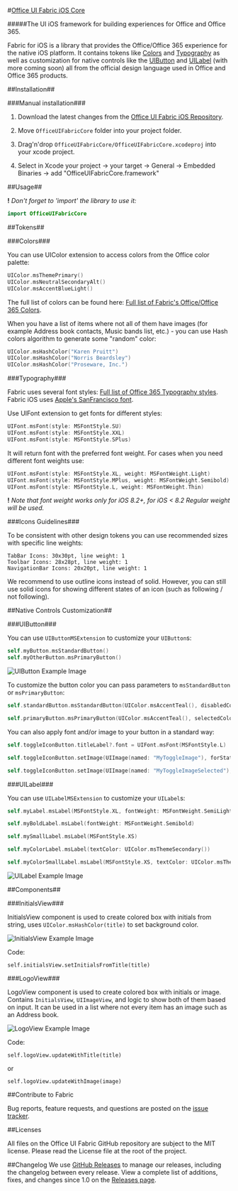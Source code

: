 #[Office UI Fabric iOS Core](http://dev.office.com/fabric)

#####The UI iOS framework for building experiences for Office and Office 365.

Fabric for iOS is a library that provides the Office/Office 365 experience for the native iOS platform. It contains tokens like [Colors](#colors) and [Typography](#typography) as well as customization for native controls like the [UIButton](#uibutton) and [UILabel](#uilabel) (with more coming soon) all from the official design language used in Office and Office 365 products.

##Installation##

###Manual installation###

1. Download the latest changes from the [Office UI Fabric iOS Repository](https://github.com/OfficeDev/Office-UI-Fabric-iOS).

2. Move `OfficeUIFabricCore` folder into your project folder.

3. Drag'n'drop `OfficeUIFabricCore/OfficeUIFabricCore.xcodeproj` into your xcode project.

4. Select in Xcode your project -> your target -> General -> Embedded Binaries -> add "OfficeUIFabricCore.framework"

##Usage##

**!** *Don't forget to 'import' the library to use it:*
```swift
import OfficeUIFabricCore
```

##Tokens##

###Colors###

You can use UIColor extension to access colors from the Office color palette:
```swift
UIColor.msThemePrimary()
UIColor.msNeutralSecondaryAlt()
UIColor.msAccentBlueLight()
```
The full list of colors can be found here: [Full list of Fabric's Office/Office 365 Colors](http://dev.office.com/fabric/styles#color).

When you have a list of items where not all of them have images (for example Address book contacts, Music bands list, etc.) - you can use Hash colors algorithm to generate some "random" color:
```swift
UIColor.msHashColor("Karen Pruitt")
UIColor.msHashColor("Norris Beardsley")
UIColor.msHashColor("Proseware, Inc.")
```

###Typography###

Fabric uses several font styles: [Full list of Office 365 Typography styles](http://dev.office.com/fabric/styles#typography).
Fabric iOS uses [Apple's SanFrancisco font](https://developer.apple.com/fonts/).

Use UIFont extension to get fonts for different styles:
```swift
UIFont.msFont(style: MSFontStyle.SU)
UIFont.msFont(style: MSFontStyle.XXL)
UIFont.msFont(style: MSFontStyle.SPlus)
```
It will return font with the preferred font weight. For cases when you need different font weights use:
```swift
UIFont.msFont(style: MSFontStyle.XL, weight: MSFontWeight.Light)
UIFont.msFont(style: MSFontStyle.MPlus, weight: MSFontWeight.Semibold)
UIFont.msFont(style: MSFontStyle.L, weight: MSFontWeight.Thin)
```
**!** *Note that font weight works only for iOS 8.2+, for iOS < 8.2 Regular weight will be used.*

###Icons Guidelines###

To be consistent with other design tokens you can use recommended sizes with specific line weights:
```
TabBar Icons: 30x30pt, line weight: 1
Toolbar Icons: 28x28pt, line weight: 1
NavigationBar Icons: 20x20pt, line weight: 1
```

We recommend to use outline icons instead of solid. However, you can still use solid icons for showing different states of an icon (such as following / not following).

##Native Controls Customization##

###UIButton###

You can use `UIButtonMSExtension` to customize your `UIButton`s:

```swift
self.myButton.msStandardButton()
self.myOtherButton.msPrimaryButton()
```
![UIButton Example Image](https://raw.githubusercontent.com/OfficeDev/Office-UI-Fabric-iOS/master/DocsAssets/ButtonExample.png)

To customize the button color you can pass parameters to `msStandardButton` or `msPrimaryButton`:
```swift
self.standardButton.msStandardButton(UIColor.msAccentTeal(), disabledColor: UIColor.msAccentTealLight())

self.primaryButton.msPrimaryButton(UIColor.msAccentTeal(), selectedColor: UIColor.msAccentTealDark(), disabledColor: UIColor.msAccentTealLight())
```
You can also apply font and/or image to your button in a standard way:
```swift
self.toggleIconButton.titleLabel?.font = UIFont.msFont(MSFontStyle.L)

self.toggleIconButton.setImage(UIImage(named: "MyToggleImage"), forState: .Normal)

self.toggleIconButton.setImage(UIImage(named: "MyToggleImageSelected"), forState: .Selected)
```

###UILabel###

You can use `UILabelMSExtension` to customize your `UILabel`s:

```swift
self.myLabel.msLabel(MSFontStyle.XL, fontWeight: MSFontWeight.SemiLight, textColor: UIColor.msThemePrimary())

self.myBoldLabel.msLabel(fontWeight: MSFontWeight.Semibold)

self.mySmallLabel.msLabel(MSFontStyle.XS)

self.myColorLabel.msLabel(textColor: UIColor.msThemeSecondary())

self.myColorSmallLabel.msLabel(MSFontStyle.XS, textColor: UIColor.msThemeSecondary())
```
![UILabel Example Image](https://raw.githubusercontent.com/OfficeDev/Office-UI-Fabric-iOS/master/DocsAssets/LabelExample.png)

##Components##

###InitialsView###

InitialsView component is used to create colored box with initials from string, uses `UIColor.msHashColor(title)` to set background color.

![InitialsView Example Image](https://raw.githubusercontent.com/OfficeDev/Office-UI-Fabric-iOS/master/DocsAssets/InitialsViewExample.png)

Code:

```
self.initialsView.setInitialsFromTitle(title)
```


###LogoView###

LogoView component is used to create colored box with initials or image. Contains `InitialsView`, `UIImageView`, and logic to show both of them based on input. It can be used in a list where not every item has an image such as an Address book.

![LogoView Example Image](https://raw.githubusercontent.com/OfficeDev/Office-UI-Fabric-iOS/master/DocsAssets/LogoViewExample.png)

Code:

```
self.logoView.updateWithTitle(title)
```
or
```
self.logoView.updateWithImage(image)
```

##Contribute to Fabric

Bug reports, feature requests, and questions are posted on the [issue tracker](https://github.com/OfficeDev/Office-UI-Fabric-iOS/issues).


##Licenses

All files on the Office UI Fabric GitHub repository are subject to the MIT license. Please read the License file at the root of the project.


##Changelog
We use [GitHub Releases](https://github.com/blog/1547-release-your-software) to manage our releases, including the changelog between every release. View a complete list of additions, fixes, and changes since 1.0 on the [Releases page](https://github.com/OfficeDev/Office-UI-Fabric-iOS/releases).
